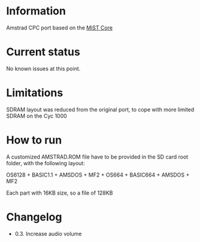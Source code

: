 # Information
Amstrad CPC port based on the [MiST Core](https://github.com/sorgelig/Amstrad_MiST)
# Current status
No known issues at this point.
# Limitations
SDRAM layout was reduced from the original port, to cope with more limited SDRAM on the Cyc 1000
# How to run
A customized AMSTRAD.ROM file have to be provided in the SD card root folder, with the following layout:

OS6128 + BASIC1.1 + AMSDOS + MF2 + OS664 + BASIC664 + AMSDOS + MF2

Each part with 16KB size, so a file of 128KB

# Changelog
- 0.3. Increase audio volume
